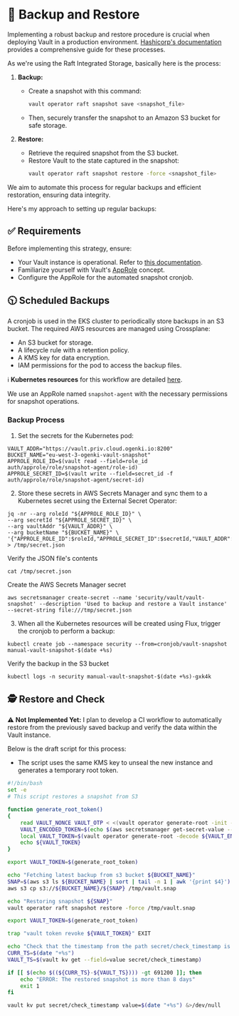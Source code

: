 # 💾 Backup and Restore

Implementing a robust backup and restore procedure is crucial when deploying Vault in a production environment. [Hashicorp's documentation](https://developer.hashicorp.com/vault/tutorials/standard-procedures/sop-restore) provides a comprehensive guide for these processes.

As we're using the Raft Integrated Storage, basically here is the process:

1. **Backup:**
   - Create a snapshot with this command:
     ```bash
     vault operator raft snapshot save <snapshot_file>
     ```
   - Then, securely transfer the snapshot to an Amazon S3 bucket for safe storage.

2. **Restore:**
   - Retrieve the required snapshot from the S3 bucket.
   - Restore Vault to the state captured in the snapshot:
     ```bash
     vault operator raft snapshot restore -force <snapshot_file>
     ```

We aim to automate this process for regular backups and efficient restoration, ensuring data integrity.

Here's my approach to setting up regular backups:

## ✅ Requirements

Before implementing this strategy, ensure:

* Your Vault instance is operational. Refer to [this documentation](../../cluster/).
* Familiarize yourself with Vault's [AppRole](https://www.vaultproject.io/docs/auth/approle) concept.
* Configure the AppRole for the automated snapshot cronjob.

## 🕥 Scheduled Backups

A cronjob is used in the EKS cluster to periodically store backups in an S3 bucket. The required AWS resources are managed using Crossplane:

* An S3 bucket for storage.
* A lifecycle rule with a retention policy.
* A KMS key for data encryption.
* IAM permissions for the pod to access the backup files.

ℹ️ **Kubernetes resources** for this workflow are detailed [here](../../../../security/base/vault-snapshot/).

We use an AppRole named `snapshot-agent` with the necessary permissions for snapshot operations.

### Backup Process

1. Set the secrets for the Kubernetes pod:

```console
VAULT_ADDR="https://vault.priv.cloud.ogenki.io:8200"
BUCKET_NAME="eu-west-3-ogenki-vault-snapshot"
APPROLE_ROLE_ID=$(vault read --field=role_id auth/approle/role/snapshot-agent/role-id)
APPROLE_SECRET_ID=$(vault write --field=secret_id -f auth/approle/role/snapshot-agent/secret-id)
```

2. Store these secrets in AWS Secrets Manager and sync them to a Kubernetes secret using the External Secret Operator:

```console
jq -nr --arg roleId "${APPROLE_ROLE_ID}" \
--arg secretId "${APPROLE_SECRET_ID}" \
--arg vaultAddr "${VAULT_ADDR}" \
--arg bucketName "${BUCKET_NAME}" \
'{"APPROLE_ROLE_ID":$roleId,"APPROLE_SECRET_ID":$secretId,"VAULT_ADDR":$vaultAddr,"BUCKET_NAME":$bucketName}' > /tmp/secret.json
```

Verify the JSON file's contents

```console
cat /tmp/secret.json
```

Create the AWS Secrets Manager secret

```console
aws secretsmanager create-secret --name 'security/vault/vault-snapshot' --description 'Used to backup and restore a Vault instance' --secret-string file:///tmp/secret.json
```


3. When all the Kubernetes resources will be created using Flux, trigger the cronjob to perform a backup:

```console
kubectl create job --namespace security --from=cronjob/vault-snapshot manual-vault-snapshot-$(date +%s)
```

Verify the backup in the S3 bucket

```console
kubectl logs -n security manual-vault-snapshot-$(date +%s)-gxk4k
```

## 🕵️ Restore and Check

⚠️ **Not Implemented Yet:**
I plan to develop a CI workflow to automatically restore from the previously saved backup and verify the data within the Vault instance.

Below is the draft script for this process:

* The script uses the same KMS key to unseal the new instance and generates a temporary root token.

```bash
#!/bin/bash
set -e
# This script restores a snapshot from S3

function generate_root_token()
{
    read VAULT_NONCE VAULT_OTP < <(vault operator generate-root -init --format json | jq -cr '.nonce, .otp' | tr '\n' ' ')
    VAULT_ENCODED_TOKEN=$(echo $(aws secretsmanager get-secret-value --secret-id <secret_id> | jq -r '.SecretString' | jq -r '.recovery_key') | vault operator generate-root -nonce=${VAULT_NONCE} --format json - | jq -cr '.encoded_root_token')
    local VAULT_TOKEN=$(vault operator generate-root -decode ${VAULT_ENCODED_TOKEN} -otp ${VAULT_OTP})
    echo ${VAULT_TOKEN}
}

export VAULT_TOKEN=$(generate_root_token)

echo "Fetching latest backup from s3 bucket ${BUCKET_NAME}"
SNAP=$(aws s3 ls ${BUCKET_NAME} | sort | tail -n 1 | awk '{print $4}')
aws s3 cp s3://${BUCKET_NAME}/${SNAP} /tmp/vault.snap

echo "Restoring snapshot ${SNAP}"
vault operator raft snapshot restore -force /tmp/vault.snap

export VAULT_TOKEN=$(generate_root_token)

trap "vault token revoke ${VAULT_TOKEN}" EXIT

echo "Check that the timestamp from the path secret/check_timestamp is less than 8 days"
CURR_TS=$(date "+%s")
VAULT_TS=$(vault kv get --field=value secret/check_timestamp)

if [[ $(echo $((${CURR_TS}-${VAULT_TS}))) -gt 691200 ]]; then
    echo "ERROR: The restored snapshot is more than 8 days"
    exit 1
fi

vault kv put secret/check_timestamp value=$(date "+%s") &>/dev/null
```
